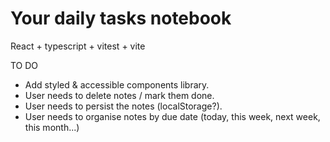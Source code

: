 # Your daily tasks notebook
React + typescript + vitest + vite

TO DO
- Add styled & accessible components library.
- User needs to delete notes / mark them done.
- User needs to persist the notes (localStorage?).
- User needs to organise notes by due date (today, this week, next week, this month...)
